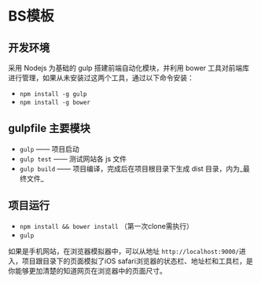 # BS模板

## 开发环境
采用 Nodejs 为基础的 gulp 搭建前端自动化模块，并利用 bower 工具对前端库进行管理，如果从未安装过这两个工具，通过以下命令安装：

* `npm install -g gulp`
* `npm install -g bower`

## gulpfile 主要模块
* `gulp`       —— 项目启动
* `gulp test`  —— 测试网站各 js 文件
* `gulp build` —— 项目编译，完成后在项目根目录下生成 dist 目录，内为_最终文件_


## 项目运行
* `npm install && bower install` （第一次clone需执行）
* `gulp`

如果是手机网站，在浏览器模拟器中，可以从地址 `http://localhost:9000/`进入，项目跟目录下的页面模拟了iOS safari浏览器的状态栏、地址栏和工具栏，是你能够更加清楚的知道网页在浏览器中的页面尺寸。

